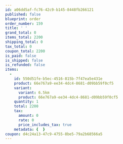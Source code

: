 ```yaml
---
id: a06dd5af-fc76-42c9-b145-8448fb266121
published: false
blueprint: order
order_number: 159
title: ' '
grand_total: 0
items_total: 2200
shipping_total: 0
tax_total: 0
coupon_total: 2200
is_paid: false
is_shipped: false
is_refunded: false
items:
  -
    id: 550d51fe-b5ec-4516-815b-7f47ea5e431e
    product: 66e767a9-ee34-4dc4-8681-d09bb59f0cf5
    variant:
      variant: 6.5km
      product: 66e767a9-ee34-4dc4-8681-d09bb59f0cf5
    quantity: 1
    total: 2200
    tax:
      amount: 0
      rate: 0
      price_includes_tax: true
    metadata: {  }
coupon: d4c24a13-47c9-4755-8be5-79a2b68566a5
---
```

